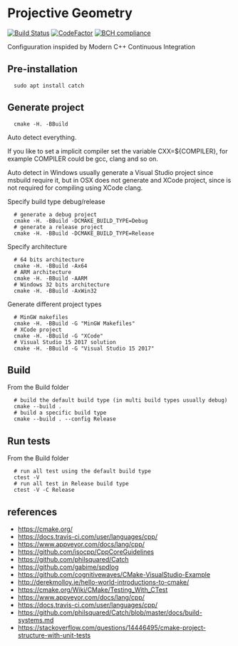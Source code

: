 # Projective Geometry

[![Build Status](https://travis-ci.org/luk036/pgcpp.svg?branch=master)](https://travis-ci.org/luk036/pgcpp)
[![CodeFactor](https://www.codefactor.io/repository/github/luk036/pgcpp/badge)](https://www.codefactor.io/repository/github/luk036/pgcpp)
[![BCH compliance](https://bettercodehub.com/edge/badge/luk036/pgcpp?branch=master)](https://bettercodehub.com/)

Configuuration inspided by Modern C++ Continuous Integration

## Pre-installation

```shell
  sudo apt install catch
```


## Generate project

```shell
  cmake -H. -BBuild
```

Auto detect everything.

If you like to set a implicit compiler set the variable CXX=${COMPILER}, for example COMPILER could be gcc, clang and so on.

Auto detect in Windows usually generate a Visual Studio project since msbuild require it, but in OSX does not generate and XCode project, since is not required for compiling using XCode clang.

Specify build type debug/release

```shell
  # generate a debug project
  cmake -H. -BBuild -DCMAKE_BUILD_TYPE=Debug
  # generate a release project
  cmake -H. -BBuild -DCMAKE_BUILD_TYPE=Release
```

Specify architecture

```shell
  # 64 bits architecture
  cmake -H. -BBuild -Ax64
  # ARM architecture
  cmake -H. -BBuild -AARM
  # Windows 32 bits architecture
  cmake -H. -BBuild -AxWin32
```

Generate different project types

```shell
  # MinGW makefiles
  cmake -H. -BBuild -G "MinGW Makefiles"
  # XCode project
  cmake -H. -BBuild -G "XCode"
  # Visual Studio 15 2017 solution
  cmake -H. -BBuild -G "Visual Studio 15 2017"
```

## Build

From the Build folder

```shell
  # build the default build type (in multi build types usually debug)
  cmake --build .
  # build a specific build type
  cmake --build . --config Release
```
## Run tests

From the Build folder

```shell
  # run all test using the default build type
  ctest -V
  # run all test in Release build type
  ctest -V -C Release
```

## references

- https://cmake.org/
- https://docs.travis-ci.com/user/languages/cpp/
- https://www.appveyor.com/docs/lang/cpp/
- https://github.com/isocpp/CppCoreGuidelines
- https://github.com/philsquared/Catch
- https://github.com/gabime/spdlog
- https://github.com/cognitivewaves/CMake-VisualStudio-Example
- http://derekmolloy.ie/hello-world-introductions-to-cmake/
- https://cmake.org/Wiki/CMake/Testing_With_CTest
- https://www.appveyor.com/docs/lang/cpp/
- https://docs.travis-ci.com/user/languages/cpp/
- https://github.com/philsquared/Catch/blob/master/docs/build-systems.md
- https://stackoverflow.com/questions/14446495/cmake-project-structure-with-unit-tests
